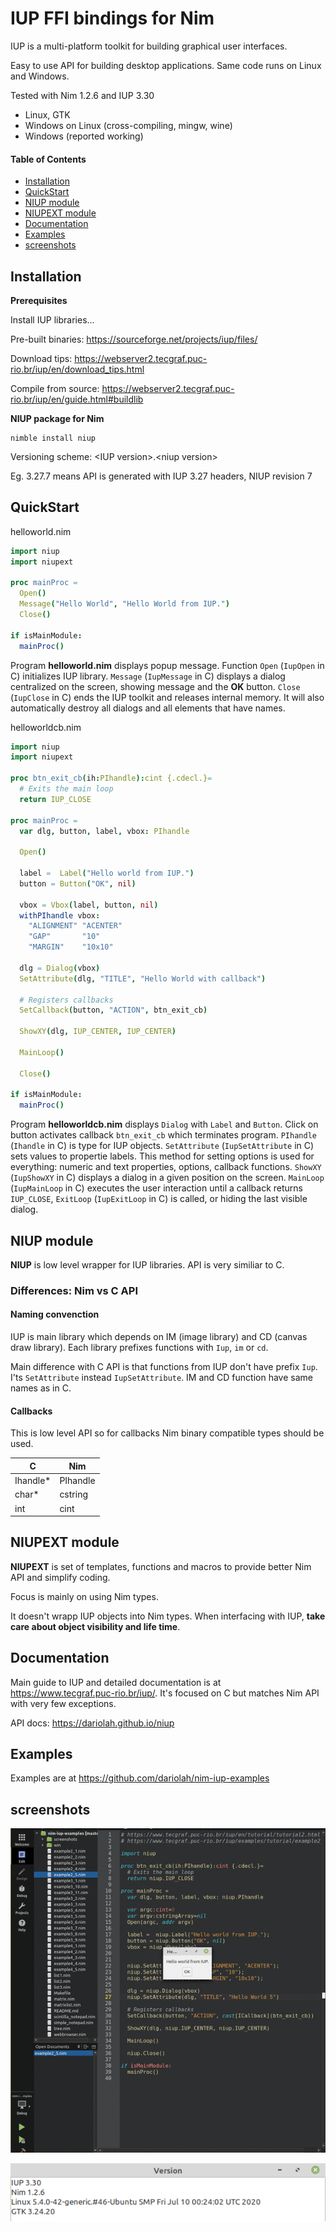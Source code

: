 # IUP FFI bindings for Nim

IUP is a multi-platform toolkit for building graphical user interfaces.

Easy to use API for building desktop applications. Same code runs on Linux and Windows.

Tested with Nim 1.2.6 and IUP 3.30
- Linux, GTK
- Windows on Linux (cross-compiling, mingw, wine)
- Windows (reported working)

#### Table of Contents

- [Installation](#installation)
- [QuickStart](#quickstart)
- [NIUP module](#niup-module)
- [NIUPEXT module](#niupext-module)
- [Documentation](#documentation)
- [Examples](#examples)
- [screenshots](#screenshots)

## Installation

**Prerequisites**

Install IUP libraries...

Pre-built binaries:
https://sourceforge.net/projects/iup/files/

Download tips:
https://webserver2.tecgraf.puc-rio.br/iup/en/download_tips.html

Compile from source:
https://webserver2.tecgraf.puc-rio.br/iup/en/guide.html#buildlib

**NIUP package for Nim**
```
nimble install niup
```

Versioning scheme: &lt;IUP version&gt;.&lt;niup version&gt;

Eg. 3.27.7 means API is generated with IUP 3.27 headers, NIUP revision 7

## QuickStart

helloworld.nim
```Nim
import niup
import niupext

proc mainProc =
  Open()
  Message("Hello World", "Hello World from IUP.")
  Close()

if isMainModule:
  mainProc()
```

Program **helloworld.nim** displays popup message. Function ``Open`` (``IupOpen`` in C) initializes IUP library. ``Message`` (``IupMessage`` in C) displays a dialog centralized on the screen, showing message and the **OK** button. ``Close`` (``IupClose`` in C) ends the IUP toolkit and releases internal memory. It will also automatically destroy all dialogs and all elements that have names.

helloworldcb.nim

```Nim
import niup
import niupext

proc btn_exit_cb(ih:PIhandle):cint {.cdecl.}=
  # Exits the main loop
  return IUP_CLOSE

proc mainProc =
  var dlg, button, label, vbox: PIhandle

  Open()

  label =  Label("Hello world from IUP.")
  button = Button("OK", nil)

  vbox = Vbox(label, button, nil)
  withPIhandle vbox:
    "ALIGNMENT" "ACENTER"
    "GAP"       "10"
    "MARGIN"    "10x10"

  dlg = Dialog(vbox)
  SetAttribute(dlg, "TITLE", "Hello World with callback")

  # Registers callbacks
  SetCallback(button, "ACTION", btn_exit_cb)

  ShowXY(dlg, IUP_CENTER, IUP_CENTER)

  MainLoop()

  Close()

if isMainModule:
  mainProc()
```

Program **helloworldcb.nim** displays ``Dialog`` with ``Label`` and ``Button``. Click on button activates callback ``btn_exit_cb`` which terminates program.
``PIhandle`` (``Ihandle`` in C) is type for IUP objects. ``SetAttribute`` (``IupSetAttribute`` in C) sets values to propertie labels. This method for setting options is used for everything: numeric and text properties, options, callback functions. ``ShowXY`` (``IupShowXY`` in C) displays a dialog in a given position on the screen. ``MainLoop`` (``IupMainLoop`` in C) executes the user interaction until a callback returns ``IUP_CLOSE``, ``ExitLoop`` (``IupExitLoop`` in C) is called, or hiding the last visible dialog.

## NIUP module

**NIUP** is low level wrapper for IUP libraries. API is very similiar to C.

### Differences: Nim vs C API

#### Naming convenction

IUP is main library which depends on IM (image library) and CD (canvas draw library). Each library prefixes functions with ``Iup``, ``im`` or ``cd``.

Main difference with C API is that functions from IUP don't have prefix ``Iup``. I'ts ``SetAttribute`` instead ``IupSetAttribute``. IM and CD function have same names as in C.

#### Callbacks

This is low level API so for callbacks Nim binary compatible types should be used.

| C  | Nim |
| --- | --- |
| Ihandle* | PIhandle  |
| char* | cstring |
| int | cint |

## NIUPEXT module

**NIUPEXT** is set of templates, functions and macros to provide better Nim API and simplify coding.

Focus is mainly on using Nim types.

It doesn't wrapp IUP objects into Nim types. When interfacing with IUP, __take care about object visibility and life time__.

## Documentation

Main guide to IUP and detailed documentation is at <https://www.tecgraf.puc-rio.br/iup/>. It's focused on C but matches Nim API with very few exceptions.

API docs: <https://dariolah.github.io/niup>

## Examples

Examples are at <https://github.com/dariolah/nim-iup-examples>

## screenshots

[![screenshots](https://raw.githubusercontent.com/dariolah/niup/master/screenshots.gif)](#screenshots)

[![version](https://raw.githubusercontent.com/dariolah/niup/master/version.png)](#version)
